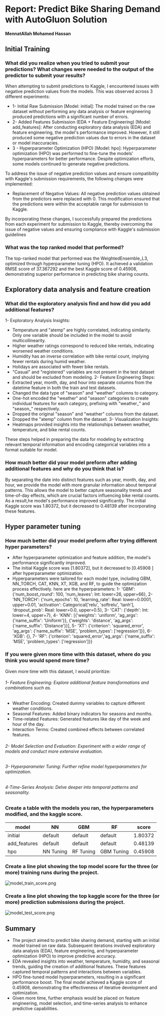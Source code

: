 # Report: Predict Bike Sharing Demand with AutoGluon Solution
#### MennatAllah Mohamed Hassan

## Initial Training
### What did you realize when you tried to submit your predictions? What changes were needed to the output of the predictor to submit your results?
When attempting to submit predictions to Kaggle, I encountered issues with negative prediction values from the models. This was observed across 3 different experiments:

* 1- Initial Raw Submission [Model: initial]:
The model trained on the raw dataset without performing any data analysis or feature engineering produced predictions with a significant number of errors.
* 2- Added Features Submission (EDA + Feature Engineering) [Model: add_features]:
After conducting exploratory data analysis (EDA) and feature engineering, the model's performance improved. However, it still produced some negative prediction values due to errors in the dataset or model inaccuracies.
* 3 - Hyperparameter Optimization (HPO) [Model: hpo]: 
Hyperparameter optimization (HPO) was performed to fine-tune the models' hyperparameters for better performance. Despite optimization efforts, some models continued to generate negative predictions.

To address the issue of negative prediction values and ensure compatibility with Kaggle's submission requirements, the following changes were implemented:
* Replacement of Negative Values: All negative prediction values obtained from the predictors were replaced with 0. This modification ensured that the predictions were within the acceptable range for submission to Kaggle.

By incorporating these changes, I successfully prepared the predictions from each experiment for submission to Kaggle, thereby overcoming the issue of negative values and ensuring compliance with Kaggle's submission guidelines

### What was the top ranked model that performed?
The top-ranked model that performed was the WeightedEnsemble_L3, optimized through hyperparameter tuning (HPO). It achieved a validation RMSE score of 37.367292 and the best Kaggle score of 0.45908, demonstrating superior performance in predicting bike sharing counts.

## Exploratory data analysis and feature creation
### What did the exploratory analysis find and how did you add additional features?
1- Exploratory Analysis Insights:
* Temperature and "atemp" are highly correlated, indicating similarity. Only one variable should be included in the model to avoid multicollinearity.
* Higher weather ratings correspond to reduced bike rentals, indicating worsened weather conditions.
* Humidity has an inverse correlation with bike rental count, implying fewer rentals during humid weather.
* Holidays are associated with fewer bike rentals.
* "Casual" and "registered" variables are not present in the test dataset and should be excluded from modeling.
2- Feature Engineering Steps:
* Extracted year, month, day, and hour into separate columns from the datetime feature in both the train and test datasets.
* Changed the data type of "season" and "weather" columns to category.
* One-hot encoded the "weather" and "season" categories to create individual features for each category, prefixing with "weather_" and "season_" respectively.
* Dropped the original "season" and "weather" columns from the dataset.
* Dropped the  "atemp" column from the dataset.
3- Visualization Insights:
* Heatmaps provided insights into the relationships between weather, temperature, and bike rental counts.

These steps helped in preparing the data for modeling by extracting relevant temporal information and encoding categorical variables into a format suitable for model.

### How much better did your model preform after adding additional features and why do you think that is?
By separating the date into distinct features such as year, month, day, and hour, we provide the model with more granular information about temporal patterns. This allows the model to better capture seasonality trends and time-of-day effects, which are crucial factors influencing bike rental counts. As a result,he model's performance improved significantly. The initial Kaggle score was 1.80372, but it decreased to 0.48139 after incorporating these features.


## Hyper parameter tuning
### How much better did your model preform after trying different hyper parameters?

* After hyperparameter optimization and feature addition, the model's performance significantly improved.
* The initial Kaggle score was [1.80372], but it decreased to [0.45908 ] after hyperparameter optimization.
* Hyperparameters were tailored for each model type, including GBM, NN_TORCH, CAT, KNN, XT, XGB, and RF, to guide the optimization process effectively. here are the hyperparameters: 
1- 'GBM': {'num_boost_round': 100, 'num_leaves': Int: lower=26, upper=66},
2- 'NN_TORCH': {'num_epochs': 10, 'learning_rate': Real: lower=0.0001, upper=0.01, 'activation': Categorical['relu', 'softrelu', 'tanh'], 'dropout_prob': Real: lower=0.0, upper=0.5},
3- 'CAT': {'depth': Int: lower=4, upper=7},
4- 'KNN': [{'weights': 'uniform', 'ag_args': {'name_suffix': 'Uniform'}}, {'weights': 'distance', 'ag_args': {'name_suffix': 'Distance'}}],
5- 'XT': {'criterion': 'squared_error', 'ag_args': {'name_suffix': 'MSE', 'problem_types': ['regression']}},
6- 'XGB': {},
7- 'RF': {'criterion': 'squared_error','ag_args': {'name_suffix': 'MSE', 'problem_types': ['regression']}}


### If you were given more time with this dataset, where do you think you would spend more time?
Given more time with this dataset, I would prioritize:
###### 1- Feature Engineering: Explore additional feature transformations and combinations such as.
* Weather Encoding: Created dummy variables to capture different weather conditions.
* Seasonal Features: Added binary indicators for seasons and months.
* Time-related Features: Generated features like day of the week and hour of the day.
* Interaction Terms: Created combined effects between correlated features.
###### 2- Model Selection and Evaluation: Experiment with a wider range of models and conduct more extensive evaluation.
###### 3- Hyperparameter Tuning: Further refine model hyperparameters for optimization.
###### 4-Time-Series Analysis: Delve deeper into temporal patterns and seasonality.

### Create a table with the models you ran, the hyperparameters modified, and the kaggle score.

|model|NN|GBM|RF|score|
|--|--|--|--|--|
|initial|default|default|default|1.80372 |
|add_features|default|default|default|0.48139|
|hpo|NN Tuning|RF Tuning|GBM Tuning| 0.45908 |

### Create a line plot showing the top model score for the three (or more) training runs during the project.

![model_train_score.png](img/model_train_score.png)

### Create a line plot showing the top kaggle score for the three (or more) prediction submissions during the project.

![model_test_score.png](img/model_test_score.png)

## Summary
* The project aimed to predict bike sharing demand, starting with an initial model trained on raw data. Subsequent iterations involved exploratory data analysis (EDA), feature engineering, and hyperparameter optimization (HPO) to improve predictive accuracy.
* EDA revealed insights into weather, temperature, humidity, and seasonal trends, guiding the creation of additional features. These features captured temporal patterns and interactions between variables.
* HPO fine-tuned model hyperparameters, resulting in a significant performance boost. The final model achieved a Kaggle score of 0.45908, demonstrating the effectiveness of iterative development and optimization.
* Given more time, further emphasis would be placed on feature engineering, model selection, and time-series analysis to enhance predictive capabilities.
